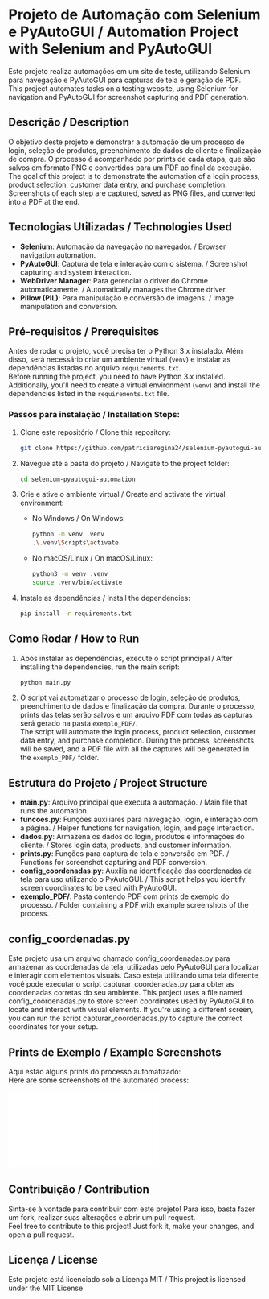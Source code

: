# Projeto de Automação com Selenium e PyAutoGUI / Automation Project with Selenium and PyAutoGUI

Este projeto realiza automações em um site de teste, utilizando Selenium para navegação e PyAutoGUI para capturas de tela e geração de PDF.  
This project automates tasks on a testing website, using Selenium for navigation and PyAutoGUI for screenshot capturing and PDF generation.

## Descrição / Description

O objetivo deste projeto é demonstrar a automação de um processo de login, seleção de produtos, preenchimento de dados de cliente e finalização de compra. O processo é acompanhado por prints de cada etapa, que são salvos em formato PNG e convertidos para um PDF ao final da execução.  
The goal of this project is to demonstrate the automation of a login process, product selection, customer data entry, and purchase completion. Screenshots of each step are captured, saved as PNG files, and converted into a PDF at the end.

## Tecnologias Utilizadas / Technologies Used

- **Selenium**: Automação da navegação no navegador. / Browser navigation automation.
- **PyAutoGUI**: Captura de tela e interação com o sistema. / Screenshot capturing and system interaction.
- **WebDriver Manager**: Para gerenciar o driver do Chrome automaticamente. / Automatically manages the Chrome driver.
- **Pillow (PIL)**: Para manipulação e conversão de imagens. / Image manipulation and conversion.

## Pré-requisitos / Prerequisites

Antes de rodar o projeto, você precisa ter o Python 3.x instalado. Além disso, será necessário criar um ambiente virtual (`venv`) e instalar as dependências listadas no arquivo `requirements.txt`.  
Before running the project, you need to have Python 3.x installed. Additionally, you'll need to create a virtual environment (`venv`) and install the dependencies listed in the `requirements.txt` file.

### Passos para instalação / Installation Steps:

1. Clone este repositório / Clone this repository:

    ```bash
    git clone https://github.com/patriciaregina24/selenium-pyautogui-automation.git
    ```

2. Navegue até a pasta do projeto / Navigate to the project folder:

    ```bash
    cd selenium-pyautogui-automation
    ```

3. Crie e ative o ambiente virtual / Create and activate the virtual environment:

    - No Windows / On Windows:

      ```bash
      python -m venv .venv
      .\.venv\Scripts\activate
      ```

    - No macOS/Linux / On macOS/Linux:

      ```bash
      python3 -m venv .venv
      source .venv/bin/activate
      ```

4. Instale as dependências / Install the dependencies:

    ```bash
    pip install -r requirements.txt
    ```

## Como Rodar / How to Run

1. Após instalar as dependências, execute o script principal / After installing the dependencies, run the main script:

    ```bash
    python main.py
    ```

2. O script vai automatizar o processo de login, seleção de produtos, preenchimento de dados e finalização da compra. Durante o processo, prints das telas serão salvos e um arquivo PDF com todas as capturas será gerado na pasta `exemplo_PDF/`.  
    The script will automate the login process, product selection, customer data entry, and purchase completion. During the process, screenshots will be saved, and a PDF file with all the captures will be generated in the `exemplo_PDF/` folder.

## Estrutura do Projeto / Project Structure

- **main.py**: Arquivo principal que executa a automação. / Main file that runs the automation.
- **funcoes.py**: Funções auxiliares para navegação, login, e interação com a página. / Helper functions for navigation, login, and page interaction.
- **dados.py**: Armazena os dados do login, produtos e informações do cliente. / Stores login data, products, and customer information.
- **prints.py**: Funções para captura de tela e conversão em PDF. / Functions for screenshot capturing and PDF conversion.
- **config_coordenadas.py**: Auxilia na identificação das coordenadas da tela para uso utilizando o PyAutoGUI. / This script helps you identify screen coordinates to be used with PyAutoGUI.
- **exemplo_PDF/**: Pasta contendo PDF com prints de exemplo do processo. / Folder containing a PDF with example screenshots of the process.

## config_coordenadas.py

Este projeto usa um arquivo chamado config_coordenadas.py para armazenar as coordenadas da tela, utilizadas pelo PyAutoGUI para localizar e interagir com elementos visuais. Caso esteja utilizando uma tela diferente, você pode executar o script capturar_coordenadas.py para obter as coordenadas corretas do seu ambiente.
This project uses a file named config_coordenadas.py to store screen coordinates used by PyAutoGUI to locate and interact with visual elements.
If you're using a different screen, you can run the script capturar_coordenadas.py to capture the correct coordinates for your setup.

## Prints de Exemplo / Example Screenshots

Aqui estão alguns prints do processo automatizado:  
Here are some screenshots of the automated process:

![Print de exemplo 1](exemplo_PDF/prints_de_execucao.pdf)

## Contribuição / Contribution

Sinta-se à vontade para contribuir com este projeto! Para isso, basta fazer um fork, realizar suas alterações e abrir um pull request.  
Feel free to contribute to this project! Just fork it, make your changes, and open a pull request.

## Licença / License

Este projeto está licenciado sob a Licença MIT / 
This project is licensed under the MIT License
